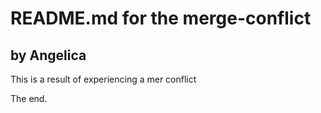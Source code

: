 # README.md for the merge-conflict

## by Angelica

This is a result of experiencing a mer conflict

The end.